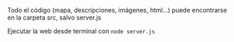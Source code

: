 Todo el código (mapa, descripciones, imágenes, html...) puede encontrarse en la carpeta src, salvo server.js

Ejecutar la web desde terminal con ```node server.js```
